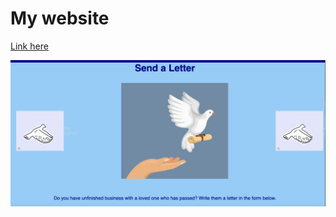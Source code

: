 # My website

[Link here](https://dltorrise.github.io/Mini-Project-1/)


![My Vision](Assets/images/screenshot-of-mini-project-1.png)
